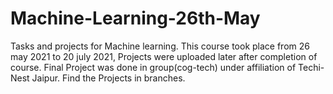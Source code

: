# Machine-Learning-26th-May
Tasks and projects for Machine learning. 
This course took place from 26 may 2021 to 20 july 2021, Projects were uploaded later after completion of course.
Final Project was done in group(cog-tech) under affiliation of Techi-Nest Jaipur.
Find the Projects in branches.


